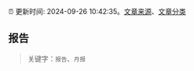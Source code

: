 :alarm_clock: 更新时间: 2024-09-26 10:42:35。[文章来源](/README.md)、[文章分类](/TAGS.md)

## 报告


> 关键字：`报告`、`月报`



